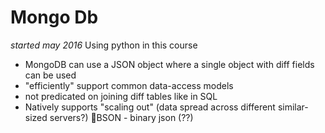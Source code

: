 # Mongo Db

*started may 2016*
Using python in this course
- MongoDB can use a JSON object where a single object with diff fields can be used
- "efficiently" support common data-access models
- not predicated on joining diff tables like in SQL
- Natively supports "scaling out" (data spread across different similar-sized servers?)
BSON - binary json (??)
